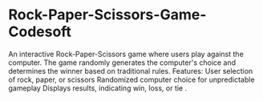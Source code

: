 # Rock-Paper-Scissors-Game-Codesoft
An interactive Rock-Paper-Scissors game where users play against the computer. The game randomly generates the computer's choice and determines the winner based on traditional rules.  Features:  User selection of rock, paper, or scissors Randomized computer choice for unpredictable gameplay Displays results, indicating win, loss, or tie .
